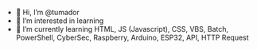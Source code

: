 - 👋 Hi, I’m @tumador
- 👀 I’m interested in learning 
- 🌱 I’m currently learning HTML, JS (Javascript), CSS, VBS, Batch, PowerShell, CyberSec, Raspberry, Arduino, ESP32, API, HTTP Request 

<!---
tumador/tumador is a ✨ special ✨ repository because its `README.md` (this file) appears on your GitHub profile.
You can click the Preview link to take a look at your changes.
--->
